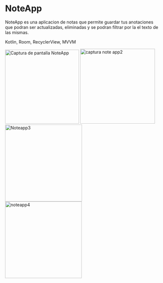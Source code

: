 # NoteApp

NoteApp es una aplicacion de notas que permite guardar tus anotaciones que podran ser actualizadas, eliminadas y se podran filtrar por la el texto de las mismas.

Kotlin, Room, RecyclerView, MVVM

<img width="242" alt="Captura de pantalla NoteApp" src="https://user-images.githubusercontent.com/96886646/210366252-474be13e-4df1-463b-8d06-1d4ad77aa6af.png">
<img width="245" alt="captura note app2" src="https://user-images.githubusercontent.com/96886646/210366434-93f80a6c-da98-475e-be56-b4d3c6ef29b8.png">
<img width="252" alt="Noteapp3" src="https://user-images.githubusercontent.com/96886646/210366446-63a615d3-26bf-4a99-ae30-27f5ca94845a.png">
<img width="251" alt="noteapp4" src="https://user-images.githubusercontent.com/96886646/210366471-03ee9efe-f3d8-4f31-b52f-7e4ea1eb62b0.png">
